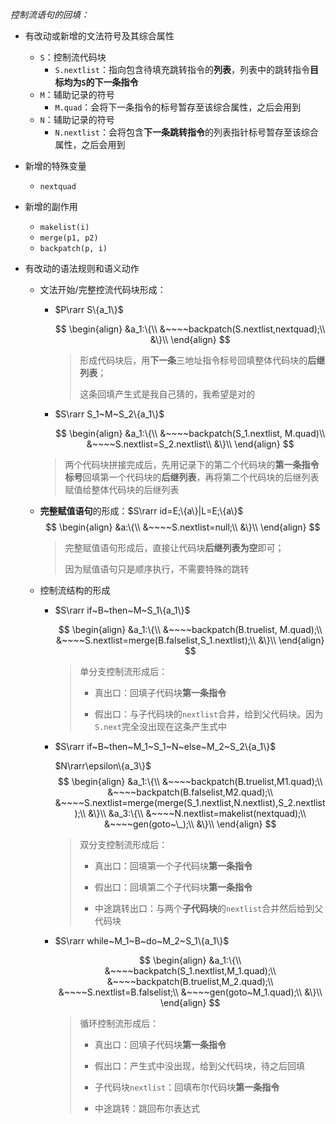 *控制流语句的回填：*

-   有改动或新增的文法符号及其综合属性

    -   `S`：控制流代码块
        -   `S.nextlist`：指向包含待填充跳转指令的**列表**，列表中的跳转指令**目标均为`S`的下一条指令**
    -   `M`：辅助记录的符号
        -   `M.quad`：会将下一条指令的标号暂存至该综合属性，之后会用到
    -   `N`：辅助记录的符号
        -   `N.nextlist`：会将包含**下一条跳转指令**的列表指针标号暂存至该综合属性，之后会用到

-   新增的特殊变量

    -   `nextquad`

-   新增的副作用

    -   `makelist(i)`
    -   `merge(p1, p2)`
    -   `backpatch(p, i)`

-   有改动的语法规则和语义动作

    -   文法开始/完整控流代码块形成：

        -   $P\rarr S\{a_1\}$

            $$
            \begin{align} &a_1:\{\\ &~~~~backpatch(S.nextlist,nextquad);\\ &\}\\ \end{align}
            $$

            >   形成代码块后，用**下一条**三地址指令标号回填整体代码块的**后继列表**；
            >
            >   这条回填产生式是我自己猜的，我希望是对的

        -   $S\rarr S_1~M~S_2\{a_1\}$

            $$
            \begin{align} &a_1:\{\\ &~~~~backpatch(S_1.nextlist, M.quad)\\ &~~~~S.nextlist=S_2.nextlist\\ &\}\\ \end{align}
            $$

        >   两个代码块拼接完成后，先用记录下的第二个代码块的**第一条指令标号**回填第一个代码块的**后继列表**，再将第二个代码块的后继列表赋值给整体代码块的后继列表

    -   **完整赋值语句**的形成：$S\rarr id=E;\{a\}|L=E;\{a\}$
        $$
        \begin{align} &a:\{\\ &~~~~S.nextlist=null;\\ &\}\\ \end{align}
        $$

        >   完整赋值语句形成后，直接让代码块**后继列表为空**即可；
        >
        >   因为赋值语句只是顺序执行，不需要特殊的跳转

    -   控制流结构的形成

        -   $S\rarr if~B~then~M~S_1\{a_1\}$

            $$
            \begin{align} &a_1:\{\\ &~~~~backpatch(B.truelist, M.quad);\\ &~~~~S.nextlist=merge(B.falselist,S_1.nextlist);\\ &\}\\ \end{align}
            $$

            >   单分支控制流形成后：
            >
            >   -   真出口：回填子代码块**第一条指令**
            >
            >   -   假出口：与子代码块的`nextlist`合并，给到父代码块。因为`S.next`完全没出现在这条产生式中

        -   $S\rarr if~B~then~M_1~S_1~N~else~M_2~S_2\{a_1\}$

            $N\rarr\epsilon\{a_3\}$
            $$
            \begin{align} &a_1:\{\\ &~~~~backpatch(B.truelist,M1.quad);\\ &~~~~backpatch(B.falselist,M2.quad);\\ &~~~~S.nextlist=merge(merge(S_1.nextlist,N.nextlist),S_2.nextlist);\\ &\}\\ &a_3:\{\\ &~~~~N.nextlist=makelist(nextquad);\\ &~~~~gen(goto~\_);\\ &\}\\ \end{align}
            $$

            >   双分支控制流形成后：
            >
            >   -   真出口：回填第一个子代码块**第一条指令**
            >
            >   -   假出口：回填第二个子代码块**第一条指令**
            >
            >   -   中途跳转出口：与两个**子代码块**的`nextlist`合并然后给到父代码块

        -   $S\rarr while~M_1~B~do~M_2~S_1\{a_1\}$

            $$
            \begin{align} &a_1:\{\\ &~~~~backpatch(S_1.nextlist,M_1.quad);\\ &~~~~backpatch(B.truelist,M_2.quad);\\ &~~~~S.nextlist=B.falselist;\\ &~~~~gen(goto~M_1.quad);\\ &\}\\ \end{align}
            $$

            >   循环控制流形成后：
            >
            >   -   真出口：回填子代码块**第一条指令**
            >
            >   -   假出口：产生式中没出现，给到父代码块，待之后回填
            >
            >   -   子代码块`nextlist`：回填布尔代码块**第一条指令**
            >
            >   -   中途跳转：跳回布尔表达式

